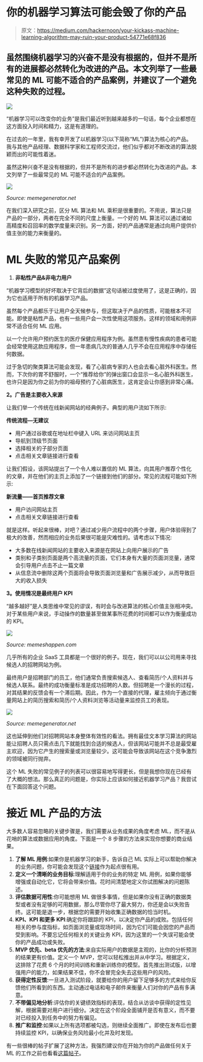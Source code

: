 # 你的机器学习算法可能会毁了你的产品

> 原文：<https://medium.com/hackernoon/your-kickass-machine-learning-algorithm-may-ruin-your-product-54771e68f836>

## 虽然围绕机器学习的兴奋不是没有根据的，但并不是所有的进展都必然转化为改进的产品。本文列举了一些最常见的 ML 可能不适合的产品案例，并建议了一个避免这种失败的过程。

![](img/e9c9ce8c0fb9716f8266e57bc440ee9a.png)

“机器学习可以改变你的业务”是我们最近听到越来越多的一句话，每个企业都想在这方面投入时间和精力，这是有道理的。

在过去的一年里，我有幸开发了以机器学习(以下简称“ML”)算法为核心的产品。我与其他产品经理、数据科学家和工程师交流过，他们似乎都对不断改进的算法脱颖而出的可能性着迷。

虽然这种兴奋不是没有根据的，但并不是所有的进步都必然转化为改进的产品。本文列举了一些最常见的 ML 可能不适合的产品案例。

![](img/473a8b9a69ed7323a5550ae054851162.png)

*Source: memegenerator.net*

在我们深入研究之前，区分 ML 算法和 ML 乘积是很重要的。不用说，算法只是产品的一部分，两者在完全不同的尺度上衡量。一个好的 ML 算法可以通过诸如高精度和召回率的数学度量来识别。另一方面，好的产品通常是通过向用户提供价值主张的能力来衡量的。

# **ML 失败的常见产品案例**

1.  **非粘性产品&非电力用户**

“机器学习模型的好坏取决于它背后的数据”这句话被过度使用了，这是正确的，因为它也适用于所有的机器学习产品。

虽然每个产品都乐于让用户全天候参与，但这取决于产品的性质，可能根本不可能。即使是粘性产品，也有一些用户会一次性使用这项服务。这样的领域和用例非常不适合任何 ML 应用。

以一个允许用户预约医生的医疗保健应用程序为例。虽然患有慢性疾病的患者可能会经常使用这款应用程序，但一年患病几次的普通人几乎不会在应用程序中存储任何数据。

过于急切的聚类算法可能会发现，看了心脏病专家的人也会去看心脏外科医生。然而，下次你的胃不舒服时，一个“推荐给你”的弹出窗口会显示一名心脏外科医生，也许只是因为你之前为你的祖母预约了心脏病医生，这肯定会让你感到非常心痛。

**2。广告是主要收入来源**

让我们举一个传统在线新闻网站的经典例子。典型的用户流如下所示:

**传统流程—无建议**

*   用户通过谷歌或在地址栏中键入 URL 来访问网站主页
*   导航到顶级节页面
*   选择相关的子部分页面
*   点击相关文章链接进行查看

让我们假设，该网站提出了一个令人难以置信的 ML 算法，向其用户推荐个性化的文章，并在他们的主页上添加了一个链接到他们的部分。常见的流程可能如下所示:

**新流量——首页推荐文章**

*   用户访问网站主页
*   点击相关文章链接进行查看

就是这样。听起来很棒，对吧？通过减少用户流程中的两个步骤，用户体验得到了极大的改善，然而相应的业务后果很可能是灾难性的。请考虑以下情况:

*   大多数在线新闻网站的主要收入来源是在网站上向用户展示的广告
*   类别和子类别页面是两个高流量的页面，它们本身有大量的页面浏览量，通常会引导用户点击不止一篇文章
*   从信息流中删除这两个页面将会导致页面浏览量和广告展示减少，从而导致巨大的收入损失

**3。使用情况是最终用户 KPI**

“越多越好”是人类思维中常见的谬误，有时会与改进算法的核心价值主张相冲突。对于某些用户来说，手动操作的数量甚至做某事所花费的时间都可以作为衡量成功的 KPI。

![](img/5fa09f35ed96613d3a3dc3d88c5455ef.png)

*Source: memeshappen.com*

几乎所有的企业 SaaS 工具都是一个很好的例子。现在，我们可以以公司用来寻找候选人的招聘网站为例。

最终用户是招聘部门的员工，他们通常负责搜索候选人、查看简历/个人资料并与候选人联系。最终的成功衡量标准是成功招聘的人数。但招聘是一个漫长的过程，对其结果的反馈会有一个滞后期。因此，作为一个直接的代理，雇主倾向于通过衡量网站上的简历搜索和简历/个人资料浏览等活动量来监控员工的表现。

![](img/a5090d7e82103843544e84a1ae252ea2.png)

*Source: memegenerator.net*

这也延伸到他们对招聘网站本身整体有效性的看法。拥有最佳文本学习算法的网站能让招聘人员只需点击几下就能找到合适的候选人，但该网站可能并不总是最受雇主欢迎，因为它产生的搜索量或浏览量较少。这可能会导致该网站在这个竞争激烈的领域被同行抛弃。

这个 ML 失败的常见例子的列表可以很容易地写得更长，但是我想你现在已经有了大概的想法。那么真正的问题是，你实际上应该如何接近机器学习产品？我尝试在下面回答这个问题。

# **接近 ML 产品的方法**

大多数人容易忽略的关键步骤是，我们需要从业务成果的角度考虑 ML，而不是从花哨的算法或数据应用的角度。下面是一个 8 步骤的方法来实现你想要的商业结果。

1.  **了解 ML 用例**:如果你是机器学习的新手，告诉自己 ML 实际上可以帮助你解决的业务问题，你可能会发现这个[链接](https://a16z.com/2016/06/10/ai-deep-learning-machines/)作为起点很有用。
2.  **定义一个清晰的业务目标**:理解适用于你的业务的特定 ML 用例，如果你能够增强或自动化它，它将会带来价值。花时间清楚地定义你试图解决的问题陈述。
3.  **评估数据可用性**:你可能想用 ML 做很多事情，但是如果你没有正确的数据类型或者没有足够的可用数据，那么尽管你尽了最大努力，你还是会以失败告终。这可能是退一步，根据您的需要开始收集正确数据的恰当时机。
4.  **KPI、KPI 和更多 KPI**:确定你将跟踪的 KPI，以决定你产品的成败。包括任何相关的参与度指标，如页面浏览量或现场时间，因为它们可能会因您的产品而受到影响。不要忘记任何相关的关键业务 KPI，因为这里的一个失误可能会使你的产品成功或失败。
5.  **MVP 优先、beta 优先的方法**:来自实际用户的数据是主观的，比你的分析预测的结果更有价值。定义一个 MVP，您可以轻松推出并从中学习。根据定义，这排除了花费 6 个月的时间训练和重新训练你的模型。首先推出测试版，以增强用户的能力，如果结果不佳，你不会冒完全失去这些用户的风险。
6.  **获得定性反馈**:一旦进入测试阶段，就要给你的用户留下足够多的方式来给你反馈他们所看到的东西。主动通过电话和电子邮件来衡量人们对你的产品有多满意。
7.  **不带偏见地分析**:评估你的关键绩效指标的表现，结合从访谈中获得的定性见解，根据需要对用户进行细分。决定在这个阶段全面铺开是否有意义，而不要对已经投入到任务中的努力有偏见。
8.  **推广和监控**:如果以上所有选项都被勾选，则继续全面推广。即使在发布后也要持续监控 KPI，以确保业务风险最小化并及时发现。

有一些很棒的帖子扩展了这种方法，我强烈建议你在开始为你的产品做任何关于 ML 的工作之前也看看[这篇帖子](/@yaelg/product-manager-guide-part-1-what-machine-learning-can-do-for-your-business-and-how-to-9f7eb7dced05)。